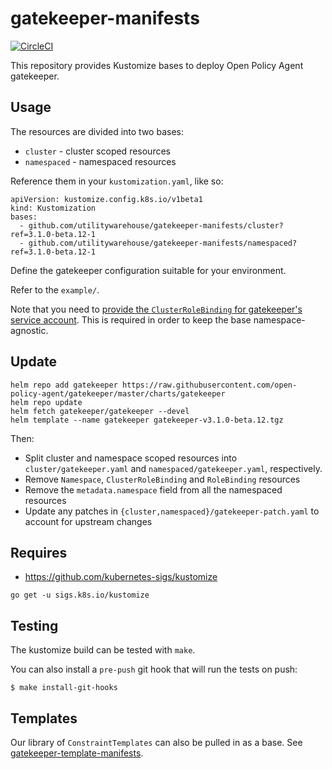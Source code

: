 # gatekeeper-manifests

[![CircleCI](https://circleci.com/gh/utilitywarehouse/gatekeeper-manifests/tree/master.svg?style=svg)](https://circleci.com/gh/utilitywarehouse/gatekeeper-manifests/tree/master)

This repository provides Kustomize bases to deploy Open Policy Agent gatekeeper.

## Usage

The resources are divided into two bases:

- `cluster` - cluster scoped resources
- `namespaced` - namespaced resources

Reference them in your `kustomization.yaml`, like so:

```
apiVersion: kustomize.config.k8s.io/v1beta1
kind: Kustomization
bases:
  - github.com/utilitywarehouse/gatekeeper-manifests/cluster?ref=3.1.0-beta.12-1
  - github.com/utilitywarehouse/gatekeeper-manifests/namespaced?ref=3.1.0-beta.12-1
```

Define the gatekeeper configuration suitable for your environment.

Refer to the `example/`.

Note that you need to [provide the `ClusterRoleBinding` for gatekeeper's service
account](example/rbac.yaml). This is required in order to keep the base namespace-agnostic.

## Update

```
helm repo add gatekeeper https://raw.githubusercontent.com/open-policy-agent/gatekeeper/master/charts/gatekeeper
helm repo update
helm fetch gatekeeper/gatekeeper --devel
helm template --name gatekeeper gatekeeper-v3.1.0-beta.12.tgz
```

Then:

- Split cluster and namespace scoped resources into `cluster/gatekeeper.yaml` and
  `namespaced/gatekeeper.yaml`, respectively.
- Remove `Namespace`, `ClusterRoleBinding` and `RoleBinding` resources
- Remove the `metadata.namespace` field from all the namespaced resources
- Update any patches in `{cluster,namespaced}/gatekeeper-patch.yaml` to account
  for upstream changes

## Requires

- https://github.com/kubernetes-sigs/kustomize

```
go get -u sigs.k8s.io/kustomize
```

## Testing

The kustomize build can be tested with `make`.

You can also install a `pre-push` git hook that will run the tests on push:

```
$ make install-git-hooks
```

## Templates

Our library of `ConstraintTemplates` can also be pulled in as a base. See [gatekeeper-template-manifests](https://github.com/utilitywarehouse/gatekeeper-template-manifests).
